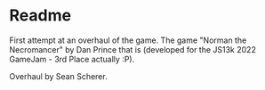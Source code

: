 Readme
===========


First attempt at an overhaul of the game. The game "Norman the Necromancer" by Dan Prince that is (developed for the JS13k 2022 GameJam - 3rd Place actually :P).

Overhaul by Sean Scherer.